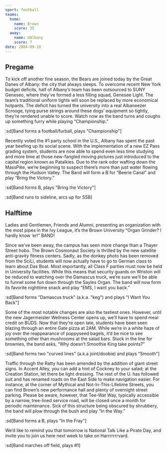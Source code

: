 ```yaml
---
sport: football
teams:
  home:
    name: Brown
    score: 35
  away:
    name: UAlbany
    score: 7
date: 2004-09-18
---
```


## Pregame

To kick off another fine season, the Bears are joined today by the Great Danes of Albany: the city that always sleeps. To overcome recent New York budget deficits, half of Albany’s team has been outsourced to SUNY Geneseo, where they’ve formed a less filling squad, Genesee Light. The team’s traditional uniform tights will soon be replaced by more economical hotpants. The deficit has turned the university into a real Albaneezer Scrooge, tying purse strings around these dogs’ equipment so tightly, they’re rendered unable to score. Watch now as the band turns and coughs up something furry while playing “Championship.”

:sd[Band forms a football/furball, plays "Championship"]

Recently voted the #1 party school in the U.S., Albany has spent the past year beefing up its social scene. With the implementation of a new EZ Pass grading system, students are now able to spend even less time studying and more time at those new-fangled moving pictures just introduced to the capital region known as Patalkies. Due to the rank odor wafting down the MassPike, we’re beginning to suspect there’s more than just water flowing through the Hudson Valley. The Band will form a B for “Beerie Canal” and play “Bring the Victory.”

:sd[Band forms B, plays "Bring the Victory"]

:sd[Band runs to sideline, arcs up for SSB]

## Halftime

Ladies and Gentlemen, Friends and Alumni, presenting an organization with the most pipes in the Ivy League, it’s the Brown University “Organ Grinder? I hardly know ‘er!” BAND!

Since we’ve been away, the campus has seen more change than a Thayer Street hobo. The Brown Cosmonaut Society is thrilled by the new satellite anti-gravity fitness centers. Sadly, as the donkey photo has been removed from the SciLi, students will now actually have to go to German class to learn about Das Boat. Most importantly, all Class F parties must now be held in University facilities. While this means that security guards on Wriston will be reduced to watching over the Damascus truck, we’re sure we’ll be able to funnel some fun down through the Sayles Organ. The band will now form its favorite nighttime snack and play “EMS, I want you back.”

:sd[Band forms "Damascus truck" (a.k.a. "keg") and plays "I Want You Back"]

Some of the most notable changes are also the tastiest ones. However, until the new Jagermeister Wellness Center opens up, we’ll have to spend meal credit on BUDS. Now that they’re open late, students have been seen blazing through an entire Gate pizza at 2AM. While we’re in a white haze of joy over the reappearance of poppyseed bagels, it’d be nice to see something other than mushrooms at the salad bars. Stuck in the line for brownies, the band asks, “Why doesn’t Smoothie King take points?”

:sd[Band forms two "curved lines" (a.k.a joint/doobie) and plays "Smooth"]

Traffic through the Ratty has been amended by the addition of giant street signs. In Accent Alley, you can add a hint of Cockney to your salad; at the Creation Station, let there be light dressing. The rest of the U. has followed suit and has renamed roads on the East Side to make navigation easier. For instance, at the corner of Mythical and Not-In-This-Lifetime Streets, you can find Brown’s new performance hall and plenty of overnight street parking. Please be aware, however, that Tee-Wat Way, typically accessible by a narrow, tree-lined service road, will be closed once a month for periodic maintenance. Sick of this structure being obscured by shrubbery, the band will plow through the bush and play “In the Way.”

:sd[Band forms a B, plays "In the Fray"]

We’d like to remind you that tomorrow is National Talk Like a Pirate Day, and invite you to join us here next week to take on Harrrrrrrvard.

:sd[Band marches off field, plays #1]
